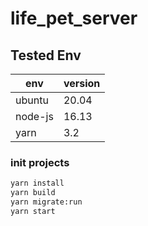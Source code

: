 # life_pet_server

## Tested Env
|env|version|
|--|--|
|ubuntu|20.04|
|node-js|16.13|
|yarn|3.2|

### init projects
```bash
yarn install
yarn build
yarn migrate:run
yarn start
```

